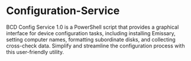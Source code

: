 # Configuration-Service
BCD Config Service 1.0 is a PowerShell script that provides a graphical interface for device configuration tasks, including installing Emissary, setting computer names, formatting subordinate disks, and collecting cross-check data. Simplify and streamline the configuration process with this user-friendly utility.
